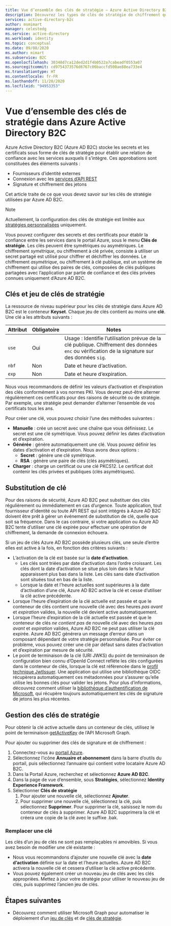 ```yaml
---
title: Vue d’ensemble des clés de stratégie – Azure Active Directory B2C
description: Découvrez les types de clés de stratégie de chiffrement qui peuvent être utilisés dans Azure Active Directory B2C pour la signature et la validation des jetons, des clés secrètes clients, des certificats et des mots de passe.
services: active-directory-b2c
author: msmimart
manager: celestedg
ms.service: active-directory
ms.workload: identity
ms.topic: conceptual
ms.date: 09/08/2020
ms.author: mimart
ms.subservice: B2C
ms.openlocfilehash: 30348d7ca12ded2d1f4b0522a7cabeadf0553a07
ms.sourcegitcommit: cd9754373576d6767c06baccfd500ae88ea733e4
ms.translationtype: HT
ms.contentlocale: fr-FR
ms.lasthandoff: 11/20/2020
ms.locfileid: "94953353"
---
```

# <a name="overview-of-policy-keys-in-azure-active-directory-b2c"></a>Vue d’ensemble des clés de stratégie dans Azure Active Directory B2C

Azure Active Directory B2C (Azure AD B2C) stocke les secrets et les certificats sous forme de clés de stratégie pour établir une relation de confiance avec les services auxquels il s’intègre. Ces approbations sont constituées des éléments suivants :

- Fournisseurs d’identité externes
- Connexion avec les [services d’API REST](restful-technical-profile.md)
- Signature et chiffrement des jetons

 Cet article traite de ce que vous devez savoir sur les clés de stratégie utilisées par Azure AD B2C.

> [!NOTE]
> Actuellement, la configuration des clés de stratégie est limitée aux [stratégies personnalisées](./custom-policy-get-started.md) uniquement.

Vous pouvez configurer des secrets et des certificats pour établir la confiance entre les services dans le portail Azure, sous le menu **Clés de stratégie**. Les clés peuvent être symétriques ou asymétriques. Le chiffrement *symétrique*, ou chiffrement à clé privée, consiste à utiliser un secret partagé est utilisé pour chiffrer et déchiffrer les données. Le chiffrement *asymétrique*, ou chiffrement à clé publique, est un système de chiffrement qui utilise des paires de clés, composées de clés publiques partagées avec l’application par partie de confiance et des clés privées connues uniquement d’Azure AD B2C.

## <a name="policy-keyset-and-keys"></a>Clés et jeu de clés de stratégie

La ressource de niveau supérieur pour les clés de stratégie dans Azure AD B2C est le conteneur **Keyset**. Chaque jeu de clés contient au moins une **clé**. Une clé a les attributs suivants :

| Attribut |  Obligatoire | Notes |
| --- | --- |--- |
| `use` | Oui | Usage : Identifie l’utilisation prévue de la clé publique. Chiffrement des données `enc` ou vérification de la signature sur des données `sig`.|
| `nbf`| Non | Date et heure d’activation. |
| `exp`| Non | Date et heure d’expiration. |

Nous vous recommandons de définir les valeurs d’activation et d’expiration des clés conformément à vos normes PKI. Vous devrez peut-être alterner régulièrement ces certificats pour des raisons de sécurité ou de stratégie. Par exemple, une stratégie peut demander d’alterner l’ensemble de vos certificats tous les ans.

Pour créer une clé, vous pouvez choisir l’une des méthodes suivantes :

- **Manuelle** : crée un secret avec une chaîne que vous définissez. Le secret est une clé symétrique. Vous pouvez définir les dates d’activation et d’expiration.
- **Générée** : génère automatiquement une clé. Vous pouvez définir les dates d’activation et d’expiration. Nous avons deux options :
  - **Secret** : génère une clé symétrique.
  - **RSA** : génère une paire de clés (clés asymétriques).
- **Charger** : charge un certificat ou une clé PKCS12. Le certificat doit contenir les clés privées et publiques (clés asymétriques).

## <a name="key-rollover"></a>Substitution de clé

Pour des raisons de sécurité, Azure AD B2C peut substituer des clés régulièrement ou immédiatement en cas d’urgence. Toute application, tout fournisseur d’identité ou toute API REST qui sont intégrés à Azure AD B2C doivent être prêt à gérer un événement de substitution de clé, quelle que soit sa fréquence. Dans le cas contraire, si votre application ou Azure AD B2C tente d’utiliser une clé expirée pour effectuer une opération de chiffrement, la demande de connexion échouera.

Si un jeu de clés Azure AD B2C possède plusieurs clés, une seule d’entre elles est active à la fois, en fonction des critères suivants :

- L’activation de la clé est basée sur la **date d’activation**.
  - Les clés sont triées par date d’activation dans l’ordre croissant. Les clés dont la date d’activation se situe plus loin dans le futur apparaissent plus bas dans la liste. Les clés sans date d’activation sont situées tout en bas de la liste.
  - Lorsque la date et l’heure actuelles sont supérieures à la date d’activation d’une clé, Azure AD B2C active la clé et cesse d’utiliser la clé active précédente.
- Lorsque l’heure d’expiration de la clé actuelle est passée et que le conteneur de clés contient une nouvelle clé avec des heures *pas avant* et *expiration* valides, la nouvelle clé devient active automatiquement.
- Lorsque l’heure d’expiration de la clé actuelle est passée et que le conteneur de clés *ne contient pas* de nouvelle clé avec des heures *pas avant* et *expiration* valides, Azure AD B2C ne peut pas utiliser la clé expirée. Azure AD B2C générera un message d’erreur dans un composant dépendant de votre stratégie personnalisée. Pour éviter ce problème, vous pouvez créer une clé par défaut sans dates d’activation et d’expiration par mesure de sécurité.
- Le point de terminaison de la clé (URI JWKS) du point de terminaison de configuration bien connu d’OpenId Connect reflète les clés configurées dans le conteneur de clés, lorsque la clé est référencée dans le [profil technique JwtIssuer](./jwt-issuer-technical-profile.md). Une application qui utilise une bibliothèque OIDC récupèrera automatiquement ces métadonnées pour s’assurer qu’elle utilise les bonnes clés pour valider les jetons. Pour plus d’informations, découvrez comment utiliser la [bibliothèque d’authentification de Microsoft](../active-directory/develop/msal-b2c-overview.md), qui récupère toujours automatiquement les clés de signature de jetons les plus récentes.

## <a name="policy-key-management"></a>Gestion des clés de stratégie

Pour obtenir la clé active actuelle dans un conteneur de clés, utilisez le point de terminaison [getActiveKey](/graph/api/trustframeworkkeyset-getactivekey) de l’API Microsoft Graph.

Pour ajouter ou supprimer des clés de signature et de chiffrement :

1. Connectez-vous au [portail Azure](https://portal.azure.com).
1. Sélectionnez l’icône **Annuaire et abonnement** dans la barre d’outils du portail, puis sélectionnez l’annuaire qui contient votre locataire Azure AD B2C.
1. Dans la Portail Azure, recherchez et sélectionnez **Azure AD B2C**.
1. Dans la page de vue d’ensemble, sous **Stratégies**, sélectionnez **Identity Experience Framework**.
1. Sélectionner **Clés de stratégie** 
    1. Pour ajouter une nouvelle clé, sélectionnez **Ajouter**.
    1. Pour supprimer une nouvelle clé, sélectionnez la clé, puis sélectionnez **Supprimer**. Pour supprimer la clé, saisissez le nom du conteneur de clés à supprimer. Azure AD B2C supprimera la clé et créera une copie de la clé avec le suffixe .bak.

### <a name="replace-a-key"></a>Remplacer une clé

Les clés d’un jeu de clés ne sont pas remplaçables ni amovibles. Si vous avez besoin de modifier une clé existante :

- Nous vous recommandons d’ajouter une nouvelle clé avec la **date d’activation** définie sur la date et l’heure actuelles. Azure AD B2C activera la nouvelle clé et cessera d’utiliser la clé active précédente.
- Vous pouvez également créer un nouveau jeu de clés avec les clés appropriées. Mettez à jour votre stratégie pour utiliser le nouveau jeu de clés, puis supprimez l’ancien jeu de clés. 

## <a name="next-steps"></a>Étapes suivantes

- Découvrez comment utiliser Microsoft Graph pour automatiser le déploiement d’un [jeu de clés](microsoft-graph-operations.md#trust-framework-policy-keyset) et de [clés de stratégie](microsoft-graph-operations.md#trust-framework-policy-key).